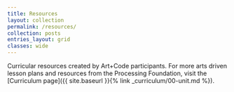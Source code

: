 ```yaml
---
title: Resources
layout: collection
permalink: /resources/
collection: posts
entries_layout: grid
classes: wide
---
```


Curricular resources created by Art+Code participants. For more arts driven lesson plans and resources from the Processing Foundation, visit the [Curriculum page]({{ site.baseurl }}{% link _curriculum/00-unit.md %}).